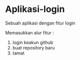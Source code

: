 # Aplikasi-login
Sebuah aplikasi dengan fitur login

Memasukkan alur fitur :
1. login keakun github
2. buat repository baru
3. tamat
